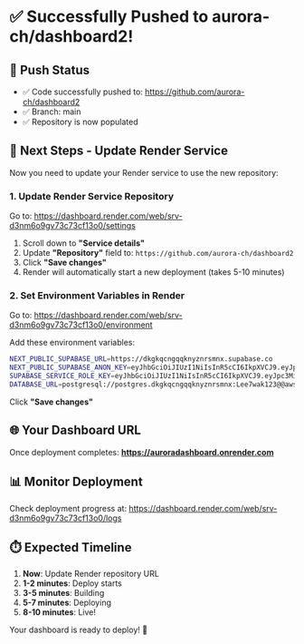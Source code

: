 # ✅ Successfully Pushed to aurora-ch/dashboard2!

## 🎉 **Push Status**

- ✅ Code successfully pushed to: https://github.com/aurora-ch/dashboard2
- ✅ Branch: main
- ✅ Repository is now populated

## 🚀 **Next Steps - Update Render Service**

Now you need to update your Render service to use the new repository:

### **1. Update Render Service Repository**

Go to: https://dashboard.render.com/web/srv-d3nm6o9gv73c73cf13o0/settings

1. Scroll down to **"Service details"**
2. Update **"Repository"** field to: `https://github.com/aurora-ch/dashboard2`
3. Click **"Save changes"**
4. Render will automatically start a new deployment (takes 5-10 minutes)

### **2. Set Environment Variables in Render**

Go to: https://dashboard.render.com/web/srv-d3nm6o9gv73c73cf13o0/environment

Add these environment variables:

```bash
NEXT_PUBLIC_SUPABASE_URL=https://dkgkqcngqqknyznrsmnx.supabase.co
NEXT_PUBLIC_SUPABASE_ANON_KEY=eyJhbGciOiJIUzI1NiIsInR5cCI6IkpXVCJ9.eyJpc3MiOiJzdXBhYmFzZSIsInJlZiI6ImRrZ2txY25ncXFrbnl6bnJzbW54Iiwicm9sZSI6ImFub24iLCJpYXQiOjE3NjAyMDAyNDQsImV4cCI6MjA3NTc3NjI0NH0.ffPfkyWedtVpiWo3jRsglRekPSPSYD7N-tqEB_erVL0
SUPABASE_SERVICE_ROLE_KEY=eyJhbGciOiJIUzI1NiIsInR5cCI6IkpXVCJ9.eyJpc3MiOiJzdXBhYmFzZSIsInJlZiI6ImRrZ2txY25ncXFrbnl6bnJzbW54Iiwicm9sZSI6InNlcnZpY2Vfcm9sZSIsImlhdCI6MTc2MDIwMDI0NCwiZXhwIjoyMDc1Nzc2MjQ0fQ.RKf5KOj-O4Kkrlx1U-emN-NXGboGI5dLQctH287qriw
DATABASE_URL=postgresql://postgres.dkgkqcngqqknyznrsmnx:Lee7wak123@@aws-1-eu-west-2.pooler.supabase.com:6543/postgres
```

Click **"Save changes"**

## 🌐 **Your Dashboard URL**

Once deployment completes: **https://auroradashboard.onrender.com**

## 📊 **Monitor Deployment**

Check deployment progress at:
https://dashboard.render.com/web/srv-d3nm6o9gv73c73cf13o0/logs

## ⏱️ **Expected Timeline**

1. **Now**: Update Render repository URL
2. **1-2 minutes**: Deploy starts
3. **3-5 minutes**: Building
4. **5-7 minutes**: Deploying
5. **8-10 minutes**: Live!

Your dashboard is ready to deploy! 🎉
